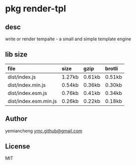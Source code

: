 # pkg render-tpl

## desc
write or render tempalte - a small and simple template engine

## lib size  
file | size | gzip | brotli
:---- | :---- | :---- | :----
dist/index.js | 1.27kb | 0.61kb | 0.51kb
dist/index.min.js | 0.54kb | 0.36kb | 0.30kb
dist/index.esm.js | 0.76kb | 0.41kb | 0.34kb
dist/index.esm.min.js | 0.26kb | 0.22kb | 0.18kb

## Author
yemiancheng <ymc.github@gmail.com>

## License
MIT